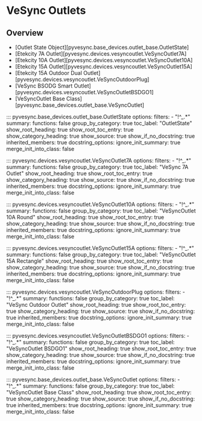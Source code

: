 # VeSync Outlets

## Overview

<!-- markdownlint-disable MD052 -->

- [Outlet State Object][pyvesync.base_devices.outlet_base.OutletState]
- [Etekcity 7A Outlet][pyvesync.devices.vesyncoutlet.VeSyncOutlet7A]
- [Etekcity 10A Outlet][pyvesync.devices.vesyncoutlet.VeSyncOutlet10A]
- [Etekcity 15A Outlet][pyvesync.devices.vesyncoutlet.VeSyncOutlet15A]
- [Etekcity 15A Outdoor Dual Outlet][pyvesync.devices.vesyncoutlet.VeSyncOutdoorPlug]
- [VeSync BSODG Smart Outlet][pyvesync.devices.vesyncoutlet.VeSyncOutletBSDGO1]
- [VeSyncOutlet Base Class][pyvesync.base_devices.outlet_base.VeSyncOutlet]

::: pyvesync.base_devices.outlet_base.OutletState
    options:
        filters:
            - "!^_.*"
        summary:
            functions: false
        group_by_category: true
        toc_label: "OutletState"
        show_root_heading: true
        show_root_toc_entry: true
        show_category_heading: true
        show_source: true
        show_if_no_docstring: true
        inherited_members: true
        docstring_options:
            ignore_init_summary: true
        merge_init_into_class: false

::: pyvesync.devices.vesyncoutlet.VeSyncOutlet7A
    options:
        filters:
            - "!^_.*"
        summary:
            functions: false
        group_by_category: true
        toc_label: "VeSync 7A Outlet"
        show_root_heading: true
        show_root_toc_entry: true
        show_category_heading: true
        show_source: true
        show_if_no_docstring: true
        inherited_members: true
        docstring_options:
            ignore_init_summary: true
        merge_init_into_class: false

::: pyvesync.devices.vesyncoutlet.VeSyncOutlet10A
    options:
        filters:
            - "!^_.*"
        summary:
            functions: false
        group_by_category: true
        toc_label: "VeSyncOutlet 10A Round"
        show_root_heading: true
        show_root_toc_entry: true
        show_category_heading: true
        show_source: true
        show_if_no_docstring: true
        inherited_members: true
        docstring_options:
            ignore_init_summary: true
        merge_init_into_class: false

::: pyvesync.devices.vesyncoutlet.VeSyncOutlet15A
    options:
        filters:
            - "!^_.*"
        summary:
            functions: false
        group_by_category: true
        toc_label: "VeSyncOutlet 15A Rectangle"
        show_root_heading: true
        show_root_toc_entry: true
        show_category_heading: true
        show_source: true
        show_if_no_docstring: true
        inherited_members: true
        docstring_options:
            ignore_init_summary: true
        merge_init_into_class: false

::: pyvesync.devices.vesyncoutlet.VeSyncOutdoorPlug
    options:
        filters:
            - "!^_.*"
        summary:
            functions: false
        group_by_category: true
        toc_label: "VeSync Outdoor Outlet"
        show_root_heading: true
        show_root_toc_entry: true
        show_category_heading: true
        show_source: true
        show_if_no_docstring: true
        inherited_members: true
        docstring_options:
            ignore_init_summary: true
        merge_init_into_class: false

::: pyvesync.devices.vesyncoutlet.VeSyncOutletBSDGO1
    options:
        filters:
            - "!^_.*"
        summary:
            functions: false
        group_by_category: true
        toc_label: "VeSyncOutlet BSDGO1"
        show_root_heading: true
        show_root_toc_entry: true
        show_category_heading: true
        show_source: true
        show_if_no_docstring: true
        inherited_members: true
        docstring_options:
            ignore_init_summary: true
        merge_init_into_class: false

::: pyvesync.base_devices.outlet_base.VeSyncOutlet
    options:
        filters:
            - "!^_.*"
        summary:
            functions: false
        group_by_category: true
        toc_label: "VeSyncOutlet Base Class"
        show_root_heading: true
        show_root_toc_entry: true
        show_category_heading: true
        show_source: true
        show_if_no_docstring: true
        inherited_members: true
        docstring_options:
            ignore_init_summary: true
        merge_init_into_class: false
